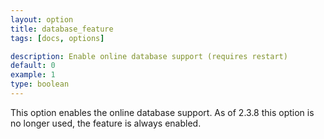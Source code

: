 ```yaml
---
layout: option
title: database_feature
tags: [docs, options]

description: Enable online database support (requires restart)
default: 0
example: 1
type: boolean
---
```


This option enables the online database support. As of 2.3.8 this option
is no longer used, the feature is always enabled.
